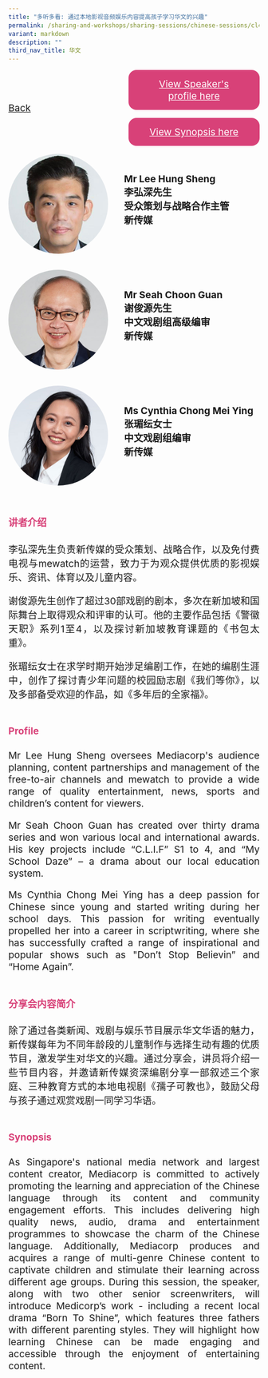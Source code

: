 ```yaml
---
title: "多听多看: 通过本地影视音频娱乐内容提高孩子学习华文的兴趣"
permalink: /sharing-and-workshops/sharing-sessions/chinese-sessions/cl4/
variant: markdown
description: ""
third_nav_title: 华文
---
```

<style>
.entry-title{
  font-size: 2.25rem;
  font-weight: 700;
  margin-bottom: 2rem;
  text-align: center;
}
.entry-content p{
  text-align: justify;
}

.entry-title.supported-by{
  margin-bottom: 0;
  margin-top: 3rem;
}

.entry-content .buttons-container{
  align-items: center;
  column-gap: 1rem;
  display: flex;
  flex-wrap: wrap;
  justify-content: center;
}
.entry-content .buttons-container .btn-link{
  background-color: #7431e8;
  border-radius: 0.4rem;
  color: #fff;
  font-size: 1.5rem;
  margin-bottom: 1rem;
  padding: 15px 20px;
  text-align: center;
  text-decoration: none;
  width: 15rem;
}
.entry-content .buttons-container .btn-link:hover{
  background-color: lightgrey;
}

.entry-content.sharing-sessions{
  align-items: center;
  display: flex;
  flex-direction: column;
  row-gap: 1.5rem;
}
.entry-content.sharing-sessions .session-item{
  align-items: flex-start;
  background-color:#d84178;
  border-radius: 0.5rem;
  color: #ffffff;
  row-gap: 2rem;
  display: flex;
  font-size: 1.1rem;
  flex-direction: column;
  line-height: 1.2;
  justify-content: space-between;
  margin-bottom: 2rem;
  padding: 1rem;
  width: 100%;
}
.entry-content.sharing-sessions .session-item .lower-wrapper{
  display: flex;
  flex-direction: column;
  row-gap: 2rem;
  width: 100%;
}
.entry-content.sharing-sessions .session-item .session-link{
  border: 2px solid lightgrey;
  border-radius: 0.5rem;
  padding: 1rem;
  text-align: center;
}
.entry-content.sharing-sessions .session-item .session-link a{
  color: #ffffff;
}

.entry-content.sharing-sessions.malay-sessions .session-item{
  background-color: #a3c864;
}

.entry-content.sharing-sessions.tamil-sessions .session-item,
.entry-content.sharing-sessions.preschools-exhibitors .session-item{
  background-color: #9b4490;
}

.entry-content.sharing-sessions.english-sessions .session-item{
  background-color: #fa0;
}

.entry-content.sharing-sessions.primary-secondary-exhibitors .session-item{
  background-color: #a3c864;
}

.entry-content.sharing-sessions .session-item .session-link:hover{
  background-color: lightgrey;
}

.entry-content.sharing-session-item{
  font-size: 1.2rem;
}
.entry-content.sharing-session-item .sharing-sessions-nav{
  align-items: center;
  column-gap: 1rem;
  display: flex;
  flex-wrap: wrap;
  justify-content: space-between;
  padding-bottom: 1rem;
}
.entry-content.sharing-session-item .sharing-sessions-nav .inner-nav-wrapper{
  column-gap: 1rem;
  display: flex;
  flex: 2;
  flex-wrap: wrap;
  justify-content: flex-end;
  row-gap: 1rem;
}
.entry-content.sharing-session-item .sharing-sessions-nav .inner-nav-wrapper .nav-btn{
  background-color: #d84178;
  border-radius: 1rem;
  color: #fff;
  padding: 1rem 2rem;
  text-align: center;
  width: 100%;
}
.entry-content.sharing-session-item.malay-session .sharing-sessions-nav .inner-nav-wrapper .nav-btn{
  background-color: #a3c864;
}
.entry-content.sharing-session-item.tamil-session .sharing-sessions-nav .inner-nav-wrapper .nav-btn{
  background-color: #9b4490;
}
.entry-content.sharing-session-item.english-session .sharing-sessions-nav .inner-nav-wrapper .nav-btn{
  background-color: #fa0;
}
.entry-content.sharing-session-item .sharing-sessions-nav .inner-nav-wrapper .nav-btn:hover{
  background-color: lightgrey;
}
.entry-content.sharing-session-item .profile-wrapper{
  align-items: center;
  display: flex;
  flex-direction: row;
  column-gap: 2rem;
}
.entry-content.sharing-session-item .profile-photo-container{
  align-items: center;
  column-gap: 1rem;
  display: flex;
  flex-wrap: wrap;
  justify-content: space-between;
  row-gap: 1rem;
}
.entry-content.sharing-session-item .profile-photo{
  align-items: center;
  column-gap: 2rem;
  display: flex;
  flex-wrap: wrap;
  justify-content: center;
  row-gap: 2rem;
  margin-bottom: 2rem;
}
.entry-content.sharing-session-item .profile-photo img{
  border-radius: 100px;
  width: 200px;
}
.entry-content.sharing-session-item.awardee-item .profile-photo{
  width: 100%;
}
.entry-content.sharing-session-item .profile-name{
  font-weight: 700;
  margin-bottom: 3rem;
}
.entry-content.sharing-session-item h4{
  color: #d84178;
}
.entry-content.sharing-session-item.malay-session h4{
  color: #a3c864;
}
.entry-content.sharing-session-item.tamil-session h4{
  color: #9b4490;
}
.entry-content.sharing-session-item.english-session h4{
  color: #fa0;
}
.entry-content.sharing-session-item.awardee-item h3,
.entry-content.sharing-session-item.awardee-item h4{
  color: #4372d6;
}
.entry-content.sharing-session-item .section-wrapper{
  margin-bottom: 3rem;
}

.entry-content.awardees-container h4{
  font-weight: 700;
  margin-bottom: 3rem;
}
.entry-content.awardees-container a{
  text-decoration: none;
}
.entry-content.awardees-container .section-wrapper{
  margin-bottom: 10rem;
}
.entry-content.awardees-container .section-row{
  column-gap: 1rem;
  display: flex;
  flex-wrap: wrap;
  justify-content: space-around;
  row-gap: 1rem;
}
.entry-content.awardees-container .section-column{
  width: 30%;
}
.entry-content.awardees-container .awardee-wrapper{
  align-items: center;
  display: flex;
  flex-direction: column;
  justify-content: center;
  row-gap: 1rem;
}
.entry-content.awardees-container .awardee-wrapper .awardee-pic{
  width: 10rem;
}
.entry-content.awardees-container .awardee-wrapper .awardee-profile{
  color: #484848;
  text-align: center;
}
.entry-content.awardees-container .awardee-wrapper .name-english{
  font-size: 1.25rem;
  margin-bottom: 1rem;
}
.entry-content.awardees-container .awardee-wrapper .name-chinese{
  font-size: 1.25rem;
  margin-bottom: 1rem;
}

.entry-content .btntop{
  position: fixed;
  float: right;
  bottom: 20px;
  right: 80px;
  z-index: 99;
  border: none;
  background-color: #3bb9ff;
  cursor: pointer;
  padding: 15px;
  border-radius: 4px;
  color: #fff;
  font-weight: 600;
}

.coming-soon{
  color: #7431e8;
  font-size: 2rem;
  font-weight: 700;
  margin-top: 3rem;
  text-align: center;
}

@media all and (min-width: 40rem ){
  .entry-content.sharing-sessions{
    align-items: flex-start;
    display: flex;
    flex-direction: column;
    row-gap: 1.5rem;
  }

  
  .entry-content.sharing-sessions .session-item .lower-wrapper{
    align-items: center;
    flex-direction: row;
    justify-content: space-between;
  }

  .entry-content.sharing-session-item .sharing-sessions-nav .inner-nav-wrapper .nav-btn{
    width: 45%;
  }
}
</style>

<div class="entry-content sharing-session-item">
<div class="sharing-sessions-nav">
<a href="/sharing-and-workshops/sharing-sessions/chinese-sessions/">Back</a>
<div class="inner-nav-wrapper">
<a class="nav-btn" href="#C1">View Speaker's profile here</a>
<a class="nav-btn" href="#C2">View Synopsis here</a>
</div>
</div>

<div class="profiles-container">
<div class="profile-wrapper">
<div class="profile-photo">
<img alt="Lee Hung Sheng" src="/images/Sharing_sessions/lee-hung-sheng.jpg">
</div>
<div class="profile-name">
Mr Lee Hung Sheng<br>
李弘深先生<br>
受众策划与战略合作主管<br>
新传媒
</div>
</div>
<div class="profile-wrapper">
<div class="profile-photo">
<img alt="Seah Choon Guan" src="/images/Sharing_sessions/seah-choon-guan.jpg">
</div>
<div class="profile-name">
Mr Seah Choon Guan<br>
谢俊源先生<br>
中文戏剧组高级编审<br>
新传媒
</div>
</div>
<div class="profile-wrapper">
<div class="profile-photo">
<img alt="Cynthia Chong Mei Ying" src="/images/Sharing_sessions/cynthia-chong-mei-ying.jpg">
</div>
<div class="profile-name">
Ms Cynthia Chong Mei Ying<br>
张瑂纭女士<br>
中文戏剧组编审<br>
新传媒
</div>
</div>
</div>

<div class="section-wrapper">
<h4 id="C1">讲者介绍</h4>
<p>
李弘深先生负责新传媒的受众策划、战略合作，以及免付费电视与mewatch的运营，致力于为观众提供优质的影视娱乐、资讯、体育以及儿童内容。
</p>
<p>
谢俊源先生创作了超过30部戏剧的剧本，多次在新加坡和国际舞台上取得观众和评审的认可。他的主要作品包括《警徽天职》系列1至4，以及探讨新加坡教育课题的《书包太重》。
</p>
<p>
张瑂纭女士在求学时期开始涉足编剧工作，在她的编剧生涯中，创作了探讨青少年问题的校园励志剧《我们等你》，以及多部备受欢迎的作品，如《多年后的全家福》。
</p>
</div>

<div class="section-wrapper">
<h4>Profile</h4>
<p>
Mr Lee Hung Sheng oversees Mediacorp's audience planning, content partnerships and management of the free-to-air channels and mewatch to provide a wide range of quality entertainment, news, sports and children’s content for viewers.
</p>
<p>
Mr Seah Choon Guan has created over thirty drama series and won various local and international awards. His key projects include “C.L.I.F” S1 to 4, and “My School Daze” – a drama about our local education system.
</p>
<p>
Ms Cynthia Chong Mei Ying has a deep passion for Chinese since young and started writing during her school days. This passion for writing eventually propelled her into a career in scriptwriting, where she has successfully crafted a range of inspirational and popular shows such as "Don’t Stop Believin” and “Home Again”.
</p>
</div>

<div class="section-wrapper">
<h4 id="C2">分享会内容简介</h4> 
<p>
除了通过各类新闻、戏剧与娱乐节目展示华文华语的魅力，新传媒每年为不同年龄段的儿童制作与选择生动有趣的优质节目，激发学生对华文的兴趣。通过分享会，讲员将介绍一些节目内容，并邀请新传媒资深编剧分享一部叙述三个家庭、三种教育方式的本地电视剧《孺子可教也》，鼓励父母与孩子通过观赏戏剧一同学习华语。
</p>
</div>

<div class="section-wrapper">
<h4>Synopsis</h4> 
<p>
As Singapore's national media network and largest content creator, Mediacorp is committed to actively promoting the learning and appreciation of the Chinese language through its content and community engagement efforts. This includes delivering high quality news, audio, drama and entertainment programmes to showcase the charm of the Chinese language. Additionally, Mediacorp produces and acquires a range of multi-genre Chinese content to captivate children and stimulate their learning across different age groups. During this session, the speaker, along with two other senior screenwriters, will introduce Medicorp’s work - including a recent local drama “Born To Shine”, which features three fathers with different parenting styles. They will highlight how learning Chinese can be made engaging and accessible through the enjoyment of entertaining content. 
</p>
</div>

<div class="section-wrapper">
</div>
</div>